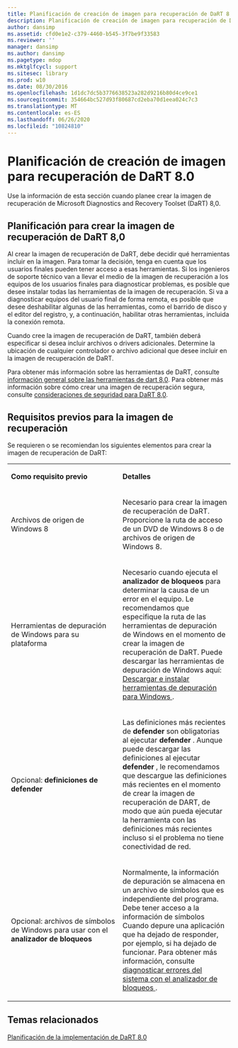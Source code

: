 ```yaml
---
title: Planificación de creación de imagen para recuperación de DaRT 8.0
description: Planificación de creación de imagen para recuperación de DaRT 8.0
author: dansimp
ms.assetid: cfd0e1e2-c379-4460-b545-3f7be9f33583
ms.reviewer: ''
manager: dansimp
ms.author: dansimp
ms.pagetype: mdop
ms.mktglfcycl: support
ms.sitesec: library
ms.prod: w10
ms.date: 08/30/2016
ms.openlocfilehash: 1d1dc7dc5b3776638523a282d9216b80d4ce9ce1
ms.sourcegitcommit: 354664bc527d93f80687cd2eba70d1eea024c7c3
ms.translationtype: MT
ms.contentlocale: es-ES
ms.lasthandoff: 06/26/2020
ms.locfileid: "10824810"
---
```

# Planificación de creación de imagen para recuperación de DaRT 8.0


Use la información de esta sección cuando planee crear la imagen de recuperación de Microsoft Diagnostics and Recovery Toolset (DaRT) 8,0.

## Planificación para crear la imagen de recuperación de DaRT 8,0


Al crear la imagen de recuperación de DaRT, debe decidir qué herramientas incluir en la imagen. Para tomar la decisión, tenga en cuenta que los usuarios finales pueden tener acceso a esas herramientas. Si los ingenieros de soporte técnico van a llevar el medio de la imagen de recuperación a los equipos de los usuarios finales para diagnosticar problemas, es posible que desee instalar todas las herramientas de la imagen de recuperación. Si va a diagnosticar equipos del usuario final de forma remota, es posible que desee deshabilitar algunas de las herramientas, como el barrido de disco y el editor del registro, y, a continuación, habilitar otras herramientas, incluida la conexión remota.

Cuando cree la imagen de recuperación de DaRT, también deberá especificar si desea incluir archivos o drivers adicionales. Determine la ubicación de cualquier controlador o archivo adicional que desee incluir en la imagen de recuperación de DaRT.

Para obtener más información sobre las herramientas de DaRT, consulte [información general sobre las herramientas de dart 8,0](overview-of-the-tools-in-dart-80-dart-8.md). Para obtener más información sobre cómo crear una imagen de recuperación segura, consulte [consideraciones de seguridad para DaRT 8,0](security-considerations-for-dart-80--dart-8.md).

## Requisitos previos para la imagen de recuperación


Se requieren o se recomiendan los siguientes elementos para crear la imagen de recuperación de DaRT:

<table>
<colgroup>
<col width="50%" />
<col width="50%" />
</colgroup>
<tbody>
<tr class="odd">
<td align="left"><p><strong>Como requisito previo</strong></p></td>
<td align="left"><p><strong>Detalles</strong></p></td>
</tr>
<tr class="even">
<td align="left"><p>Archivos de origen de Windows 8</p></td>
<td align="left"><p>Necesario para crear la imagen de recuperación de DaRT. Proporcione la ruta de acceso de un DVD de Windows 8 o de archivos de origen de Windows 8.</p></td>
</tr>
<tr class="odd">
<td align="left"><p>Herramientas de depuración de Windows para su plataforma</p></td>
<td align="left"><p>Necesario cuando ejecuta el <strong> analizador de bloqueos </strong> para determinar la causa de un error en el equipo. Le recomendamos que especifique la ruta de las herramientas de depuración de Windows en el momento de crear la imagen de recuperación de DaRT. Puede descargar las herramientas de depuración de Windows aquí: <a href="https://go.microsoft.com/fwlink/?LinkId=99934" data-raw-source="[Download and Install Debugging Tools for Windows](https://go.microsoft.com/fwlink/?LinkId=99934)"> Descargar e instalar herramientas de depuración para Windows </a> .</p></td>
</tr>
<tr class="even">
<td align="left"><p>Opcional: <strong> definiciones de defender </strong></p></td>
<td align="left"><p>Las definiciones más recientes de <strong> defender </strong> son obligatorias al ejecutar <strong> defender </strong> . Aunque puede descargar las definiciones al ejecutar <strong> defender </strong> , le recomendamos que descargue las definiciones más recientes en el momento de crear la imagen de recuperación de DART, de modo que aún pueda ejecutar la herramienta con las definiciones más recientes incluso si el problema no tiene conectividad de red.</p></td>
</tr>
<tr class="odd">
<td align="left"><p>Opcional: archivos de símbolos de Windows para usar con el <strong> analizador de bloqueos</strong></p></td>
<td align="left"><p>Normalmente, la información de depuración se almacena en un archivo de símbolos que es independiente del programa. Debe tener acceso a la información de símbolos Cuando depure una aplicación que ha dejado de responder, por ejemplo, si ha dejado de funcionar. Para obtener más información, consulte <a href="diagnosing-system-failures-with-crash-analyzer--dart-8.md" data-raw-source="[Diagnosing System Failures with Crash Analyzer](diagnosing-system-failures-with-crash-analyzer--dart-8.md)"> diagnosticar errores del sistema con el analizador de bloqueos </a> .</p></td>
</tr>
</tbody>
</table>

 

## Temas relacionados


[Planificación de la implementación de DaRT 8.0](planning-to-deploy-dart-80-dart-8.md)

 

 





